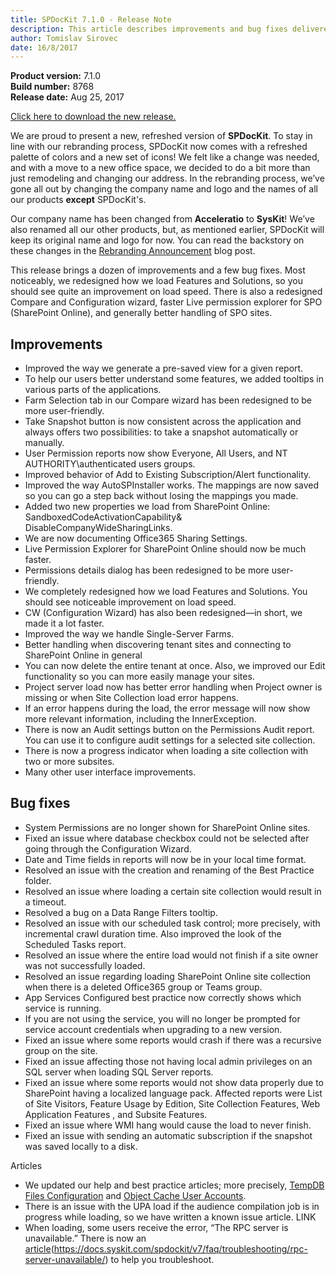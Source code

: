 ```yaml
---
title: SPDocKit 7.1.0 - Release Note
description: This article describes improvements and bug fixes delivered in SPDocKit 7.1.0
author: Tomislav Sirovec
date: 16/8/2017
---
```


__Product version:__ 7.1.0  
__Build number:__ 8768      
__Release date:__  Aug 25, 2017

[Click here to download the new release.](https://www.spdockit.com/downloads/)

We are proud to present a new, refreshed version of __SPDocKit__. To stay in line with our rebranding process, SPDocKit now comes with a refreshed palette of colors and a new set of icons! We felt like a change was needed, and with a move to a new office space, we decided to do a bit more than just remodeling and changing our address. In the rebranding process, we’ve gone all out by changing the company name and logo and the names of all our products __except__ SPDocKit's.  

Our company name has been changed from __Acceleratio__ to __SysKit__! We’ve also renamed all our other products, but, as mentioned earlier, SPDocKit will keep its original name and logo for now. You can read the backstory on these changes in the [Rebranding Announcement]() blog post.  

This release brings a dozen of improvements and a few bug fixes. Most noticeably, we redesigned how we load Features and Solutions, so you should see quite an improvement on load speed. There is also a redesigned Compare and Configuration wizard, faster Live permission explorer for SPO (SharePoint Online), and generally better handling of SPO sites.  

## Improvements
* Improved the way we generate a pre-saved view for a given report.
* To help our users better understand some features, we added tooltips in various parts of the applications. 
* Farm Selection tab in our Compare wizard has been redesigned to be more user-friendly.
* Take Snapshot button is now consistent across the application and always offers two possibilities: to take a snapshot automatically or manually.
* User Permission reports now show Everyone, All Users, and NT AUTHORITY\authenticated users groups.
* Improved behavior of Add to Existing Subscription/Alert functionality.
* Improved the way AutoSPInstaller works. The mappings are now saved so you can go a step back without losing the mappings you made. 
* Added two new properties we load from SharePoint Online: SandboxedCodeActivationCapability&
DisableCompanyWideSharingLinks.
* We are now documenting Office365 Sharing Settings.
* Live Permission Explorer for SharePoint Online should now be much faster. 
* Permissions details dialog has been redesigned to be more user-friendly. 
* We completely redesigned how we load Features and Solutions. You should see noticeable improvement on load speed.
* CW (Configuration Wizard) has also been redesigned—in short, we made it a lot faster. 
* Improved the way we handle Single-Server Farms.
* Better handling when discovering tenant sites and connecting to SharePoint Online in general
* You can now delete the entire tenant at once. Also, we improved our Edit functionality so you can more easily manage your sites. 
* Project server load now has better error handling when Project owner is missing or when Site Collection load error happens. 
* If an error happens during the load, the error message will now show more relevant information, including the InnerException. 
* There is now an Audit settings button on the Permissions Audit report. You can use it to configure audit settings for a selected site collection. 
* There is now a progress indicator when loading a site collection with two or more subsites.
* Many other user interface improvements.

## Bug fixes


* System Permissions are no longer shown for SharePoint Online sites.
* Fixed an issue where database checkbox could not be selected after going through the Configuration Wizard.
* Date and Time fields in reports will now be in your local time format. 
* Resolved an issue with the creation and renaming of the Best Practice folder. 
* Resolved an issue where loading a certain site collection would result in a timeout.
* Resolved a bug on a Data Range Filters tooltip.
* Resolved an issue with our scheduled task control; more precisely, with incremental crawl duration time. Also improved the look of the Scheduled Tasks report. 
* Resolved an issue where the entire load would not finish if a site owner was not successfully loaded.
* Resolved an issue regarding loading SharePoint Online site collection when there is a deleted Office365 group or Teams group.
* App Services Configured best practice now correctly shows which service is running.
* If you are not using the service, you will no longer be prompted for service account credentials when upgrading to a new version. 
* Fixed an issue where some reports would crash if there was a recursive group on the site. 
* Fixed an issue affecting those not having local admin privileges on an SQL server when loading SQL Server reports. 
* Fixed an issue where some reports would not show data properly due to SharePoint having a localized language pack. Affected reports were List of Site Visitors, Feature Usage by Edition, Site Collection Features, Web Application Features , and Subsite Features.
* Fixed an issue where WMI hang would cause the load to never finish. 
* Fixed an issue with sending an automatic subscription if the snapshot was saved locally to a disk. 

Articles

* We updated our help and best practice articles; more precisely, [TempDB Files Configuration](http://docs.syskit.com/bp/v1/databases/tempdb/files-configuration/) and [Object Cache User Accounts](http://docs.syskit.com/bp/v1/web-applications/caching/object-cache-user-accounts/). 
* There is an issue with the UPA load if the audience compilation job is in progress while loading, so we have written a known issue article. LINK
* When loading, some users receive the error, “The RPC server is unavailable.” There is now an [article](#internal/known-issues/spdockit-reporting-upa-changes.md)(https://docs.syskit.com/spdockit/v7/faq/troubleshooting/rpc-server-unavailable/) to help you troubleshoot.